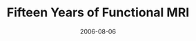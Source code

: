---
title: "Fifteen Years of Functional MRI"
project_id: 
date: 2006-08-06
conference_id: ""
presenters:
   - peter_bandettini
summary: "<p>Nicola Tesla Lecture, Mind and Brain V, Dubrovnik, Croatia</p>"
file: /assets/presentations/T195.pdf
filename: T195.pdf
layout: presentation
---